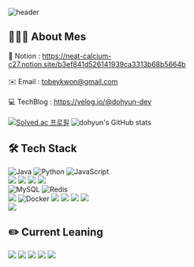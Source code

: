 ![header](https://capsule-render.vercel.app/api?type=Rounded&color=438CB5&height=150&section=header&text=Hi,%20I'm%20Dohyun&fontSize=90&fontColor=FFFFFF)

## 🧑🏻‍💻 About Mes
🤗 Notion : https://neat-calcium-c27.notion.site/b3ef841d526141939ca3313b68b5664b
</br></br>
✉️ Email : tobeykwon@gmail.com
</br></br>
💻 TechBlog : https://velog.io/@dohyun-dev 
</br></br>
[![Solved.ac 프로필](http://mazassumnida.wtf/api/v2/generate_badge?boj=tobikwon0425)](https://solved.ac/tobikwon0425)
![dohyun's GitHub stats](https://github-readme-stats.vercel.app/api?username=dohyun-dev&theme=react&show_icons=true) </br>

## 🛠 Tech Stack 
![Java](https://img.shields.io/badge/java-%23ED8B00.svg?style=for-the-badge&logo=java&logoColor=white)
![Python](https://img.shields.io/badge/python-3776AB?style=for-the-badge&logo=python&logoColor=white)
![JavaScript](https://img.shields.io/badge/JavaScript-F7DF1E?style=for-the-badge&logo=JavaScript&logoColor=black)
</br>
<img src="https://img.shields.io/badge/Spring Boot-6DB33F?style=for-the-badge&logo=Spring Boot&logoColor=white">
<img src="https://img.shields.io/badge/FastAPI-009688?style=for-the-badge&logo=FastAPI&logoColor=white">
<img src="https://img.shields.io/badge/JDBC Template-6DB33F?style=for-the-badge&logo=Spring Boot&logoColor=white">
<img src="https://img.shields.io/badge/JPA-59666C?style=for-the-badge&logo=Hibernate&logoColor=white">
</br>
![MySQL](https://img.shields.io/badge/MySQL-4479A1?style=for-the-badge&logo=MySQL&logoColor=white)
![Redis](https://img.shields.io/badge/Redis-DC382D?style=for-the-badge&logo=Redis&logoColor=white)
</br>
<img src="https://img.shields.io/badge/Amazon EC2-FF9900?style=for-the-badge&logo=Amazon EC2&logoColor=white">
![Docker](https://img.shields.io/badge/Docker-2496ED?style=for-the-badge&logo=Docker&logoColor=white)
<img src="https://img.shields.io/badge/NGINX-009639?style=for-the-badge&logo=NGINX&logoColor=white">
<img src="https://img.shields.io/badge/Jenkins-D24939?style=for-the-badge&logo=Jenkins&logoColor=white">
<img src="https://img.shields.io/badge/Apache Hadoop-66CCFF?style=for-the-badge&logo=apachehadoop&logoColor=white">
<img src="https://img.shields.io/badge/Apache Spark-E25A1C?style=for-the-badge&logo=apachespark&logoColor=white">
</br>
<img src="https://img.shields.io/badge/Android-3DDC84?style=for-the-badge&logo=Android&logoColor=white">

## ✏️ Current Leaning
<img src="https://img.shields.io/badge/Apache Kafka-231F20?style=for-the-badge&logo=Apache Kafka&logoColor=white"> <img src="https://img.shields.io/badge/Elastic Stack-005571?style=for-the-badge&logo=Elasticsearch&logoColor=white"> <img src="https://img.shields.io/badge/PyTorch-EE4C2C?style=for-the-badge&logo=PyTorch&logoColor=white"> <img src="https://img.shields.io/badge/scikit learn-F7931E?style=for-the-badge&logo=scikit-learn&logoColor=white"> <img src="https://img.shields.io/badge/Kubernetes-326CE5?style=for-the-badge&logo=Kubernetes&logoColor=white">
